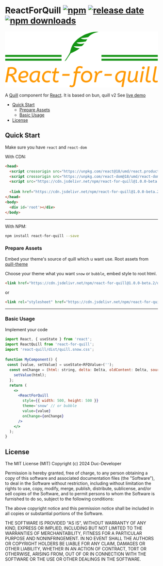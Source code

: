 ReactForQuill [![npm](https://img.shields.io/npm/v/react-for-quill.svg)](https://www.npmjs.com/package/react-for-quill)
[![release date](https://img.shields.io/github/release-date/Duc-Developer/react-for-quill?display_date=published_at)](https://github.com/Duc-Developer/react-for-quill/releases)
[![npm downloads](https://img.shields.io/npm/dt/react-for-quill.svg?maxAge=2592000)](http://www.npmtrends.com/react-for-quill)
==============================================================================

![react-for-quill-logo](/assets/logo.png)


A [Quill] component for [React].
It is based on bun, quill v2
See [live demo]

[quill]: https://quilljs.com
[react]: https://facebook.github.io/react/
[live demo]: https://duc-developer.github.io/react-for-quill

- [Quick Start](#quick-start)
  - [Prepare Assets](#prepare-assets)
  - [Basic Usage](#basic-usage)
- [License](#license)

## Quick Start

Make sure you have `react` and `react-dom`

With CDN:
```html
<head>
  <script crossorigin src="https://unpkg.com/react@18/umd/react.production.min.js"></script>
  <script crossorigin src="https://unpkg.com/react-dom@18/umd/react-dom.production.min.js"></script>
  <script src="https://cdn.jsdelivr.net/npm/react-for-quill@1.0.0-beta.2/dist/index.min.js"></script>

  <link href="https://cdn.jsdelivr.net/npm/react-for-quill@1.0.0-beta.2/dist/quill.snow.css" rel="stylesheet" />
</head>
<body>
  <div id='root'></div>
</body>
```

---

With NPM:
```sh
npm install react-for-quill --save
```

### Prepare Assets
Embed your theme's source of quill which u want use.
Root assets from [quill-theme](https://quilljs.com/docs/customization/themes#themes)

Choose your theme what you want `snow` or `bubble`, embed style to root html.

```html
<link href="https://cdn.jsdelivr.net/npm/react-for-quill@1.0.0-beta.2/dist/quill.snow.css" rel="stylesheet" />
```
or
```html
<link rel="stylesheet" href="https://cdn.jsdelivr.net/npm/react-for-quill@1.0.0-beta.2/dist/quill.bubble.css" />
```

---

### Basic Usage

Implement your code
```jsx
import React, { useState } from 'react';
import ReactQuill from 'react-for-quill';
import 'react-quill/dist/quill.snow.css';

function MyComponent() {
 const [value, setValue] = useState<RFQValue>('');
  const onChange = (html: string, delta: Delta, oldContent: Delta, source: EmitterSource) => {
    setValue(html);
  };
  return (
    <>
      <ReactForQuill
        style={{ width: 500, height: 500 }}
        theme='snow' // or bubble
        value={value}
        onChange={onChange}
      />
    </>
  );
}
```

## License

The MIT License (MIT)
Copyright (c) 2024 Duc-Developer

Permission is hereby granted, free of charge, to any person obtaining a copy
of this software and associated documentation files (the "Software"), to deal
in the Software without restriction, including without limitation the rights
to use, copy, modify, merge, publish, distribute, sublicense, and/or sell
copies of the Software, and to permit persons to whom the Software is
furnished to do so, subject to the following conditions:

The above copyright notice and this permission notice shall be included in all
copies or substantial portions of the Software.

THE SOFTWARE IS PROVIDED "AS IS", WITHOUT WARRANTY OF ANY KIND, EXPRESS OR
IMPLIED, INCLUDING BUT NOT LIMITED TO THE WARRANTIES OF MERCHANTABILITY,
FITNESS FOR A PARTICULAR PURPOSE AND NONINFRINGEMENT. IN NO EVENT SHALL THE
AUTHORS OR COPYRIGHT HOLDERS BE LIABLE FOR ANY CLAIM, DAMAGES OR OTHER
LIABILITY, WHETHER IN AN ACTION OF CONTRACT, TORT OR OTHERWISE, ARISING FROM,
OUT OF OR IN CONNECTION WITH THE SOFTWARE OR THE USE OR OTHER DEALINGS IN THE
SOFTWARE.
